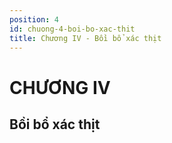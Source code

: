 ```yaml
---
position: 4
id: chuong-4-boi-bo-xac-thit
title: Chương IV - Bồi bổ xác thịt
---
```


# CHƯƠNG IV

## Bồi bổ xác thịt
